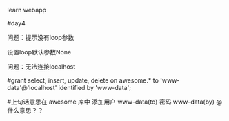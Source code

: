 learn webapp

#day4

问题：提示没有loop参数

设置loop默认参数None

问题：无法连接localhost

#grant select, insert, update, delete on awesome.* to 'www-data'@'localhost' identified by 'www-data';

#上句话意思在 awesome 库中 添加用户 www-data(to) 密码 www-data(by)  @什么意思？？